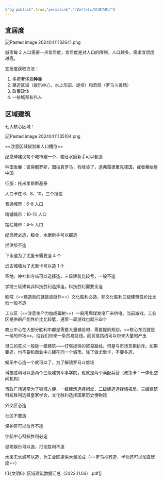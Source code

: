 ```yaml
---
{"dg-publish":true,"permalink":"/Zettels/区域功能/"}
---
```



## 宜居度

![Pasted image 20240411132641.png](/img/user/images/Pasted%20image%2020240411132641.png)

城市每 2 人口需要一点宜居度，宜居度是对人口的限制。人口越多，需求宜居度越高。

宜居度获取方法：

1. 多攒奢侈品**种类**
2. 建造区域（娱乐中心、水上乐园、堤坝）和奇观（罗马斗兽场）
3. 政策政体
4. 一些城邦和伟人

## 区域建筑

七大核心区域：

![Pasted image 20240411135104.png](/img/user/images/Pasted%20image%2020240411135104.png)

==注意区域规划和人口槽位==

纪念碑建议每个城市建一个，粮仓水磨新手可以都造

种田发展：彼得俄罗斯，图拉真罗马，有经验了，选弗雷德里克德国，或者秦始皇中国

征服：托米里斯斯基泰

人口卡在 6，8，10，三个挡位

普通城市：6-8 人口

精铺城市：10-15 人口

摆烂城市：4-5 人口

纪念碑必造，粮仓，水磨新手可以都造

拦洪坝不造

下水道为了尤里卡需要造 4 个

远古城墙为了尤里卡可以造 1 个

圣地，神社和寺庙可以选择造，三级建筑比较亏，一般不造

学院三级建筑非科技胜利选择造，科技胜利需要全造

剧院（==建造目的就是放巨作==）文化胜利必造，非文化胜利三级建筑性价比太低一般不造

工业区（==注意生产力加成辐射==）一般用燃煤发电厂来供电。当前游戏，工业区提供的产能性价比比较低，通常一局游戏也就三四个

商业中心在大部分胜利中都是需要大量铺设的，需要提前规划，==核心东西就是一级的市场==，给我们带来一条贸易路线，而贸易路线可以带来大量的产出

港口的意义一般是一级建筑——灯塔提供的贸易路线，但是与市场互相排斥。如果要造，也不要和商业中心建在同一个城市。除了做尤里卡，不要多造。

娱乐中心造一个就可以了，为了解锁罗马斗兽场

科技胜利可以造两个三级建筑军事学院，也就是两个满配兵营（政策卡：一体化空间机构）

市政广场通常为了铺城方便，一级建筑选择祠堂，二级建造选择情报局，三级建筑科技胜利选择皇家学会，文化胜利选择国家历史博物馆

外交区必造

社区不要造

保护区可以放弃不造

宇航中心科技胜利必造

堤坝娱乐可以造，打法胜利不造

水渠无水城可以造，为工业区提供大量加成（==罗马推荐造，半价还可以加宜居度==）

![[《文明6》区域建筑数据汇总（2022.11.06）.pdf]]
